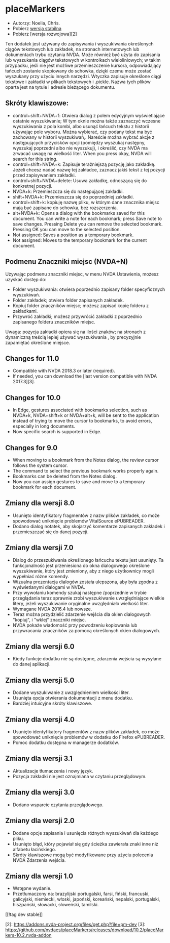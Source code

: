 # placeMarkers #

* Autorzy: Noelia, Chris.
* Pobierz [wersja stabilna][1]
* Pobierz [wersja rozwojowa][2]

Ten dodatek jest używany do zapisywania i wyszukiwania określonych ciągów
tekstowych lub zakładek, na stronach internetowych lub dokumentach trybu
czytania NVDA.  Może również być użyta do zapisania lub wyszukania ciągów
tekstowych w kontrolkach wieloliniowych; w takim przypadku, jeśli nie jest
możliwe przemieszczenie kursora, odpowiadający łańcuch zostanie skopiowany
do schowka, dzięki czemu może zostać wyszukany przy użyciu innych narzędzi.
Wtyczka zapisuje określone ciągi tekstowe i zakładki w plikach tekstowych i
.pickle. Nazwa tych plików oparta jest na tytule i adresie bieżącego
dokumentu.

## Skróty klawiszowe: ##

*	control+shift+NVDA+f: Otwiera dialog z polem edycyjnym wyświetlające
  ostatnie wyszukiwanie; W tym oknie można także zaznaczyć wczesne
  wyszukiwania z pola kombi, albo usunąć łańcuch tekstu z historii używając
  pole wyboru. Można wybierać, czy podany tekst ma być zachowany w historii
  wyszukiwań,. Nareście można wybrać akcje z następujących przycisków opcji
  (pomiędzy wyszukaj następny, wyszukaj poprzedni albo nie wyszukuj), i
  określić, czy NVDA ma zrwacać uwagę na wielkość liter. When you press
  okay, NVDA will search for this string.
*	control+shift+NVDA+k: Zapisuje terażniejszą pozycję jako zakładkę. Jeżeli
  chcesz nadać nazwę tej zakładce, zaznacz jakiś tekst z tej pozycji przed
  zapisywaniem zakładki.
*	control+shift+NVDA+delete: Usuwa zakładkę, odnoszącą się do konkretnej
  pozycji.
*	NVDA+k: Przemieszcza się do następującej zakładki.
*	shift+NVDA+k: Przemieszcza się do poprzedniej zakładki.
*	control+shift+k: kopiuję nazwę pliku, w którym dane znacznika miejsc mają
  być zapisane do schowka, bez rozszerzenia.
*	alt+NVDA+k: Opens a dialog with the bookmarks saved for this document. You
  can write a note for each bookmark; press Save note to save
  changes. Pressing Delete you can remove the selected bookmark. Pressing OK
  you can move to the selected position.
*	Not assigned: Saves a position as a temporary bookmark.
*	Not assigned: Moves to the temporary bookmark for the current document.


## Podmenu Znaczniki miejsc (NVDA+N) ##

Używając podmenu znaczniki miejsc, w menu NVDA Ustawienia, możesz uzyskać
dostęp do:

*	Folder wyszukiwania: otwiera poprzednio zapisany folder specyficznych
  wyszukiwań.
*	Folder zakładek; otwiera folder zapisanych zakładek.
*	Kopiuj folder znaczników miejsc; możesz zapisać kopię folderu z
  zakładkami.
*	Przywróć zakładki; możesz przywrócić zakładki z poprzednio zapisanego
  folderu znaczników miejsc.

Uwaga: pozycja zakładki opiera się na ilości znaków; na stronach z
dynamiczną treścią lepiej używać wyszukiwania , by precyzyjnie zapamiętać
określone miejsce.


## Changes for 11.0 ##
*	Compatible with NVDA 2018.3 or later (required).
*	If needed, you can download the [last version compatible with NVDA
  2017.3][3].

## Changes for 10.0 ##
*	In Edge, gestures associated with bookmarks selection, such as NVDA+k,
  NVDA+shift+k or NVDA+alt+k, will be sent to the application instead of
  trying to move the cursor to bookmarks, to avoid errors, especially in
  long documents.
*	Now specific search is supported in Edge.

## Changes for 9.0
*	When moving to a bookmark from the Notes dialog, the review cursor follows
  the system cursor.
*	The command to select the previous bookmark works properly again.
*	Bookmarks can be deleted from the Notes dialog.
*	Now you can assign gestures to save and move to a temporary bookmark for
  each document.

## Zmiany dla wersji 8.0 ##
*	Usunięto identyfikatory fragmentów z nazw plików zakładek, co może
  spowodować uniknięcie problemów  VitalSource ePUBREADER.
*	Dodano dialog notatek, aby skojarzyć komentarze zapisanych zakładek i
  przemieszczać się do danej pozycji.

## Zmiany dla wersji 7.0 ##
*	Dialog do przeszukiwania określonego łańcuchu tekstu jest usunięty. Ta
  funkcjonalność jest przeniesiona do okna dialogowego określone
  wyszukiwanie, który jest zmieniony, aby z niego użytkownicy mogli
  wypełniać różne komendy.
*	Wizualna prezentacja dialogów została ulepszona, aby była zgodna z
  wyświetlanymi dialogami w NVDA.
*	Przy wywołaniu komendy szukaj następne /poprzednie w trybie przeglądania
  teraz sprawnie zrobi wyszukiwanie uwzględniające wielkie litery, jeżeli
  wyszukiwanie oryginalne uwzględniało wielkość liter.
*	Wymagane NVDA 2016.4 lub nowsze.
*	Teraz można przydzielić zdarzenie wejścia dla okien dialogowych "kopiuj",
  i "wklej" znaczniki miejsc.
*	NVDA pokaże wiadomość przy powodzeniu kopiowania lub przywracania
  znaczników za pomocą określonych okien dialogowych.

## Zmiany dla wersji 6.0 ##
* Kiedy funkcje dodatku nie są dostępne, zdarzenia wejścia są wysyłane do
  danej aplikacji.

## Zmiany dla wersji 5.0 ##
* Dodane wyszukiwanie z uwzględnieniem wielkości liter.
* Usunięta opcja otwierania dokumentacji z menu dodatku.
* Bardziej intuicyjne skróty klawiszowe.

## Zmiany dla wersji 4.0 ##
* Usunięto identyfikatory fragmentów z nazw plików zakładek, co może
  spowodować uniknięcie problemów w dodatku do Firefox ePUBREADER.
* Pomoc dodatku dostępna w managerze dodatków.

## Zmiany dla wersji 3.1 ##
* Aktualizacje tłumaczenia i nowy język.
* Pozycja zakładki nie jest oznajmiana w czytaniu przeglądowym.

## Zmiany dla wersji 3.0 ##
* Dodano wsparcie czytania przeglądowego.

## Zmiany dla wersji 2.0 ##
* Dodane opcje zapisania i usunięcia różnych wyszukiwań dla każdego pliku.
* Usunięto błąd, który pojawiał się gdy ścieżka zawierała znaki inne niż
  alfabetu łacińskiego.
* Skróty klawiszowe mogą być modyfikowane przy użyciu polecenia NVDA
  Zdarzenia wejścia.

## Zmiany dla wersji 1.0 ##
* Wstępne wydanie.
* Przetłumaczony na: brazylijski portugalski, farsi, fiński, francuski,
  galicyjski, niemiecki, włoski, japoński, koreański, nepalski, portugalski,
  hiszpański, słowacki, słoweński, tamilski.

[[!tag dev stable]]

[1]: https://addons.nvda-project.org/files/get.php?file=pm

[2]: https://addons.nvda-project.org/files/get.php?file=pm-dev [3]:
https://github.com/nvdaes/placeMarkers/releases/download/10.2/placeMarkers-10.2.nvda-addon
